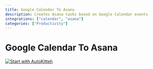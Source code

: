 ```yaml
---
title: Google Calendar To Asana
description: Creates Asana tasks based on Google Calendar events
integrations: ["calendar", "asana"]
categories: ["Productivity"]
---
```


# Google Calendar To Asana

[![Start with AutoKitteh](https://autokitteh.com/assets/autokitteh-badge.svg)](https://app.autokitteh.cloud/template?name=google_cal_to_asana)
